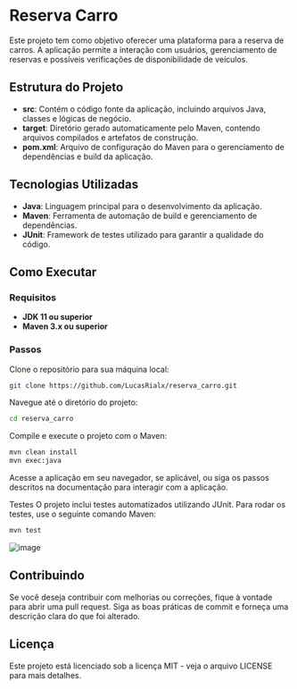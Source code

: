 # Reserva Carro

Este projeto tem como objetivo oferecer uma plataforma para a reserva de carros. A aplicação permite a interação com usuários, gerenciamento de reservas e possíveis verificações de disponibilidade de veículos.

## Estrutura do Projeto

- **src**: Contém o código fonte da aplicação, incluindo arquivos Java, classes e lógicas de negócio.
- **target**: Diretório gerado automaticamente pelo Maven, contendo arquivos compilados e artefatos de construção.
- **pom.xml**: Arquivo de configuração do Maven para o gerenciamento de dependências e build da aplicação.

## Tecnologias Utilizadas

- **Java**: Linguagem principal para o desenvolvimento da aplicação.
- **Maven**: Ferramenta de automação de build e gerenciamento de dependências.
- **JUnit**: Framework de testes utilizado para garantir a qualidade do código.

## Como Executar

### Requisitos

- **JDK 11 ou superior**
- **Maven 3.x ou superior**

### Passos

Clone o repositório para sua máquina local:
   ```bash
   git clone https://github.com/LucasRialx/reserva_carro.git
   ```
Navegue até o diretório do projeto:

```bash
cd reserva_carro
```

Compile e execute o projeto com o Maven:

```bash
mvn clean install
mvn exec:java
```

Acesse a aplicação em seu navegador, se aplicável, ou siga os passos descritos na documentação para interagir com a aplicação.

Testes
O projeto inclui testes automatizados utilizando JUnit. Para rodar os testes, use o seguinte comando Maven:

```bash
mvn test
```

![image](https://github.com/user-attachments/assets/506b2b75-8282-4748-9843-a86100a8e160)

## Contribuindo
Se você deseja contribuir com melhorias ou correções, fique à vontade para abrir uma pull request. Siga as boas práticas de commit e forneça uma descrição clara do que foi alterado.

## Licença
Este projeto está licenciado sob a licença MIT - veja o arquivo LICENSE para mais detalhes.
